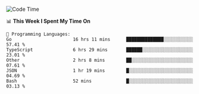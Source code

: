 <!--START_SECTION:waka-->
![Code Time](http://img.shields.io/badge/Code%20Time-488%20hrs-blue)

📊 **This Week I Spent My Time On** 

```text
💬 Programming Languages: 
Go                       16 hrs 11 mins      ██████████████░░░░░░░░░░░   57.41 % 
TypeScript               6 hrs 29 mins       ██████░░░░░░░░░░░░░░░░░░░   23.01 % 
Other                    2 hrs 8 mins        ██░░░░░░░░░░░░░░░░░░░░░░░   07.61 % 
JSON                     1 hr 19 mins        █░░░░░░░░░░░░░░░░░░░░░░░░   04.69 % 
Bash                     52 mins             █░░░░░░░░░░░░░░░░░░░░░░░░   03.13 % 
```


<!--END_SECTION:waka-->